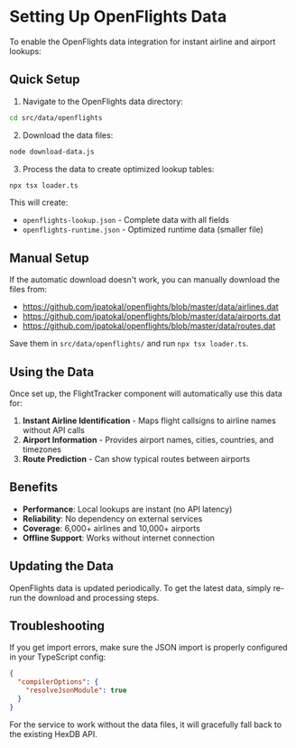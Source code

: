# Setting Up OpenFlights Data

To enable the OpenFlights data integration for instant airline and airport lookups:

## Quick Setup

1. Navigate to the OpenFlights data directory:
```bash
cd src/data/openflights
```

2. Download the data files:
```bash
node download-data.js
```

3. Process the data to create optimized lookup tables:
```bash
npx tsx loader.ts
```

This will create:
- `openflights-lookup.json` - Complete data with all fields
- `openflights-runtime.json` - Optimized runtime data (smaller file)

## Manual Setup

If the automatic download doesn't work, you can manually download the files from:
- https://github.com/jpatokal/openflights/blob/master/data/airlines.dat
- https://github.com/jpatokal/openflights/blob/master/data/airports.dat  
- https://github.com/jpatokal/openflights/blob/master/data/routes.dat

Save them in `src/data/openflights/` and run `npx tsx loader.ts`.

## Using the Data

Once set up, the FlightTracker component will automatically use this data for:

1. **Instant Airline Identification** - Maps flight callsigns to airline names without API calls
2. **Airport Information** - Provides airport names, cities, countries, and timezones
3. **Route Prediction** - Can show typical routes between airports

## Benefits

- **Performance**: Local lookups are instant (no API latency)
- **Reliability**: No dependency on external services
- **Coverage**: 6,000+ airlines and 10,000+ airports
- **Offline Support**: Works without internet connection

## Updating the Data

OpenFlights data is updated periodically. To get the latest data, simply re-run the download and processing steps.

## Troubleshooting

If you get import errors, make sure the JSON import is properly configured in your TypeScript config:

```json
{
  "compilerOptions": {
    "resolveJsonModule": true
  }
}
```

For the service to work without the data files, it will gracefully fall back to the existing HexDB API.